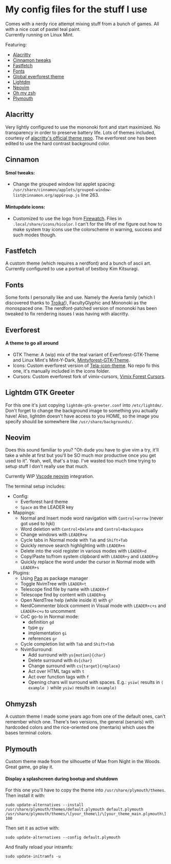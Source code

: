 # My config files for the stuff I use
Comes with a nerdy rice attempt mixing stuff from a bunch of games. All with a nice coat of pastel teal paint.  
Currently running on Linux Mint.

Featuring:
- [Alacritty](#alacritty)
- [Cinnamon tweaks](#cinnamon)
- [Fastfetch](#fastfetch)
- [Fonts](#fonts)
- [Global everforest theme](#everforest)
- [Lightdm](#lightdm-gtk-greeter)
- [Neovim](#neovim)
- [Oh my zsh](#ohmyzsh)
- [Plymouth](#plymouth)

## Alacritty
Very lightly configured to use the mononoki font and start maximized. No transparency in order to preserve battery life. Lots of themes included, courtesy of [alacritty's official theme repo](https://github.com/alacritty/alacritty-theme). The everforest one has been edited to use the hard contrast background color.

## Cinnamon
#### Smol tweaks:
- Change the grouped window list applet spacing: `/usr/share/cinnamon/applets/grouped-window-list@cinnamon.org/appGroup.js` line 263.
#### Mintupdate icons:
- Customized to use the logo from [Firewatch](https://store.steampowered.com/app/383870/Firewatch/). Files in `.local/share/icons/hicolor`. I can't for the life of me figure out how to make system tray icons use the colorscheme in warning, success and such modes though.

## Fastfetch
A custom theme (which requires a nerdfont) and a bunch of ascii art. Currently configured to use a portrait of bestboy Kim Kitsuragi.

## Fonts
Some fonts I personally like and use. Namely the Averia family (which I discovered thanks to [Troika!](https://www.troikarpg.com/)), FacultyGlyphic and Mononoki as the monospaced one. The nerdfont-patched version of mononoki has been tweaked to fix rendering issues I was having with alacritty.

## Everforest
#### A theme to go all around
- GTK Theme: A (wip) mix of the teal variant of Everforest-GTK-Theme and Linux Mint's Mint-Y-Dark, [Mintyforest-GTK-Theme](https://github.com/IcaroJam/Mintyforest-GTK-Theme).
- Icons: Custom everforest version of [Tela-icon-theme](https://github.com/vinceliuice/Tela-icon-theme). No repo fo this one, it's manually included in the icons folder.
- Cursors: Custom everforest fork of vimix-cursors, [Vimix Forest Cursors](https://github.com/IcaroJam/Vimix-forest-cursors).

## Lightdm GTK Greeter
For this one it's just copying `lightdm-gtk-greeter.conf` into `/etc/lightdm/`. Don't forget to change the background image to something you actually have! Also, lightdm doesn't have access to you HOME, so the image you specify should be somewhere like `/usr/share/backgrounds/`.

## Neovim
Does this sound familiar to you? "Oh dude you have to give vim a try, it'll take a while at first but you'll be SO much mor productive once you get used to it". Yeah, well, that's a trap. I've wasted too much time trying to setup stuff I don't really use that much.

Currently WIP [Vscode neovim](https://github.com/vscode-neovim/vscode-neovim) integration.

The terminal setup includes:
- Config:
    - Everforest hard theme
    - `Space` as the LEADER key
- Mappings:
    - Normal and Insert mode word navigation with `Control+arrow` (never got used to hjkl)
    - Word deletion with `Control+Delete` and `Control+Backspace`
    - Change windows with `LEADER+w`
    - Cycle tabs in Normal mode with `Tab` and `Shift+Tab`
    - Quickly remove search highlighting with `LEADER+n`
    - Delete into the void register in various modes with `LEADER+d`
    - Copy/Paste to/from system clipboard with `LEADER+y` and `LEADER+p`
    - Quickly replace the word under the cursor in Normal mode with `LEADER+s`
- Plugins:
    - Using [Paq](https://github.com/savq/paq-nvim) as package manager
    - Toggle NvimTree with `LEADER+t`
    - Telescope find file by name with `LEADER+f`
    - Telescope find by content with `LEADER+g`
    - Open NerdTree help (while inside it) with `g?`
    - NerdCommenter block comment in Visual mode with `LEADER+c+s` and `LEADER+c+u` to uncomment
    - CoC go-to in Normal mode:
        - definition `gd`
        - type `gy`
        - implementation `gi`
        - references `gr`
    - Cycle completion list with `Tab` and `Shift+Tab`
    - NvimSurround:
        - Add surround with `ys{motion}{char}`
        - Delete surround with `ds{char}`
        - Change surround with `cs{target}{replace}`
        - Act over HTML tags with `t`
        - Act over function tags with `f`
        - Opening chars will surround with spaces. E.g.: `ysiw(` results in `( example )` while `ysiw)` results in `(example)`


## Ohmyzsh
A custom theme I made some years ago from one of the default ones, can't remember which one. There's two versions, the general (senaris) with hardcoded colors and the rice-oriented one (mentaris) which uses the bases terminal colors.

## Plymouth
Custom theme made from the silhouette of Mae from Night in the Woods. Great game, go play it.
#### Display a splashcreen during bootup and shutdown
For this one you'll have to copy the theme into `/usr/share/plymouth/themes`. Then install it with:
```
sudo update-alternatives --install /usr/share/plymouth/themes/default.plymouth default.plymouth /usr/share/plymouth/themes/\[your_theme\]/\[your_theme_main.plymouth\] 100
```

Then set it as active with:
```
sudo update-alternatives --config default.plymouth
```

And finally reload your intramfs:
```
sudo update-initramfs -u
```
